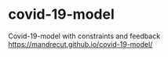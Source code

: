 # covid-19-model
Covid-19-model with constraints and feedback
https://mandrecut.github.io/covid-19-model/
